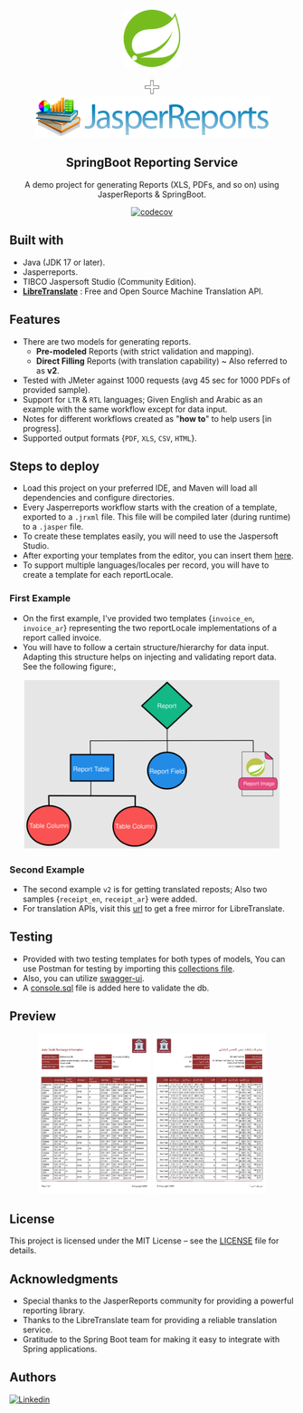<div align="center" style="margin-top: 20px">
  <img src="samples/spring.svg" width="20%" alt="spring"/>
  <br/>
  <img src="samples/plus.svg" width="5%" style="margin-top: 20px" alt="spring"/>
  <br/>
  <img src="samples/jasper-reports.png" width="417" alt="jasperreports"/>
  <h2>SpringBoot Reporting Service</h2>
  <p>A demo project for generating Reports (XLS, PDFs, and so on) using JasperReports & SpringBoot.</p>

[![codecov](https://codecov.io/gh/zatribune/springboot-jasperreports-advanced-demo/graph/badge.svg?token=STPROBEOTZ)](https://codecov.io/gh/zatribune/springboot-jasperreports-advanced-demo)
</div>

## Built with

- Java (JDK 17 or later).
- Jasperreports.
- TIBCO Jaspersoft Studio (Community Edition).
- **[LibreTranslate]("https://github.com/LibreTranslate/LibreTranslate")** : Free and Open Source Machine Translation
  API.

## Features

- There are two models for generating reports.
    - **Pre-modeled** Reports (with strict validation and mapping).
    - **Direct Filling** Reports (with translation capability) ~ Also referred to as **v2**.
- Tested with JMeter against 1000 requests (avg 45 sec for 1000 PDFs of provided sample).
- Support for `LTR` & `RTL` languages; Given English and Arabic as an example with the same workflow except for data
  input.
- Notes for different workflows created as "**how to**" to help users [in progress].
- Supported output formats {`PDF`, `XLS`, `CSV`, `HTML`}.

## Steps to deploy

- Load this project on your preferred IDE, and Maven will load all dependencies
  and configure directories.
- Every Jasperreports workflow starts with the creation of a template, exported to a `.jrxml` file.
  This file will be compiled later (during runtime) to a `.jasper` file.
- To create these templates easily, you will need to use the Jaspersoft Studio.
- After exporting your templates from the editor, you can insert them [here]("src/main/resources/static/templates").
- To support multiple languages/locales per record, you will have to create a template for each reportLocale.
### First Example
- On the first example, I've provided two templates {`invoice_en`, `invoice_ar`} representing the two reportLocale
  implementations of a report called invoice.
- You will have to follow a certain structure/hierarchy for data input.
  Adapting this structure helps on
  injecting and validating report data.  
  See the following figure:,
  
<div align="center">
<img src="samples/overview.svg" height="300" alt="overview"/>
</div>

### Second Example
- The second example `v2` is for getting translated reposts; Also two samples {`receipt_en`, `receipt_ar`} were added.
- For translation APIs,
  visit this [url](https://github.com/LibreTranslate/LibreTranslate/tree/main?tab=readme-ov-file#mirrors)
  to get a free mirror for LibreTranslate.

## Testing

- Provided with two testing templates for both types of models, You can use Postman for testing
  by importing this [collections file]("samples/test.postman_collection.json").
- Also, you can utilize [swagger-ui]("http://localhost:8083/swagger-ui/index.html).
- A [console.sql](samples/console.sql) file is added here to validate the db.

## Preview

<p align="center">
  <reportTable>
    <tr>
      <td><img src="samples/en_Page1.jpg" style="width: 200px" alt="report_english"/></td>
      <td><img src="samples/ar_Page1.jpg" style="width: 200px" alt="report_arabic"/></td>
    </tr>
  </reportTable>
</p> 

## License

This project is licensed under the MIT License – see the [LICENSE](LICENSE) file for details.

## Acknowledgments

- Special thanks to the JasperReports community for providing a powerful reporting library.
- Thanks to the LibreTranslate team for providing a reliable translation service.
- Gratitude to the Spring Boot team for making it easy to integrate with Spring applications.

## Authors

[![Linkedin](https://img.shields.io/badge/LinkedIn-0077B5?style=for-the-badge&logo=linkedin&logoColor=white&label=Muhammad%20Ali)](https://linkedin.com/in/zatribune)


 
 
